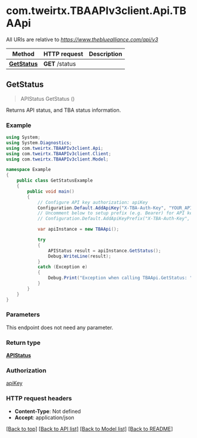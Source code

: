 # com.tweirtx.TBAAPIv3client.Api.TBAApi

All URIs are relative to *https://www.thebluealliance.com/api/v3*

Method | HTTP request | Description
------------- | ------------- | -------------
[**GetStatus**](TBAApi.md#getstatus) | **GET** /status | 



## GetStatus

> APIStatus GetStatus ()



Returns API status, and TBA status information.

### Example

```csharp
using System;
using System.Diagnostics;
using com.tweirtx.TBAAPIv3client.Api;
using com.tweirtx.TBAAPIv3client.Client;
using com.tweirtx.TBAAPIv3client.Model;

namespace Example
{
    public class GetStatusExample
    {
        public void main()
        {
            // Configure API key authorization: apiKey
            Configuration.Default.AddApiKey("X-TBA-Auth-Key", "YOUR_API_KEY");
            // Uncomment below to setup prefix (e.g. Bearer) for API key, if needed
            // Configuration.Default.AddApiKeyPrefix("X-TBA-Auth-Key", "Bearer");

            var apiInstance = new TBAApi();

            try
            {
                APIStatus result = apiInstance.GetStatus();
                Debug.WriteLine(result);
            }
            catch (Exception e)
            {
                Debug.Print("Exception when calling TBAApi.GetStatus: " + e.Message );
            }
        }
    }
}
```

### Parameters

This endpoint does not need any parameter.

### Return type

[**APIStatus**](APIStatus.md)

### Authorization

[apiKey](../README.md#apiKey)

### HTTP request headers

- **Content-Type**: Not defined
- **Accept**: application/json

[[Back to top]](#)
[[Back to API list]](../README.md#documentation-for-api-endpoints)
[[Back to Model list]](../README.md#documentation-for-models)
[[Back to README]](../README.md)

